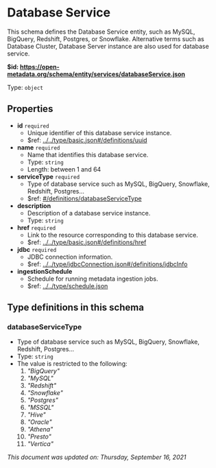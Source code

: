 # Database Service

This schema defines the Database Service entity, such as MySQL, BigQuery, Redshift, Postgres, or Snowflake. Alternative terms such as Database Cluster, Database Server instance are also used for database service.

**$id: https://open-metadata.org/schema/entity/services/databaseService.json**

Type: `object`

## Properties
 - **id** `required`
	 - Unique identifier of this database service instance.
	 - $ref: [../../type/basic.json#/definitions/uuid](../types/basic.md#uuid)
 - **name** `required`
	 - Name that identifies this database service.
	 - Type: `string`
	 - Length: between 1 and 64
 - **serviceType** `required`
	 - Type of database service such as MySQL, BigQuery, Snowflake, Redshift, Postgres...
	 - $ref: [#/definitions/databaseServiceType](#databaseservicetype)
 - **description**
	 - Description of a database service instance.
	 - Type: `string`
 - **href** `required`
	 - Link to the resource corresponding to this database service.
	 - $ref: [../../type/basic.json#/definitions/href](../types/basic.md#href)
 - **jdbc** `required`
	 - JDBC connection information.
	 - $ref: [../../type/jdbcConnection.json#/definitions/jdbcInfo](../types/jdbcconnection.md#jdbcinfo)
 - **ingestionSchedule**
	 - Schedule for running metadata ingestion jobs.
	 - $ref: [../../type/schedule.json](../types/schedule.md)


## Type definitions in this schema
### databaseServiceType

 - Type of database service such as MySQL, BigQuery, Snowflake, Redshift, Postgres...
 - Type: `string`
 - The value is restricted to the following: 
	 1. _"BigQuery"_
	 2. _"MySQL"_
	 3. _"Redshift"_
	 4. _"Snowflake"_
	 5. _"Postgres"_
	 6. _"MSSQL"_
	 7. _"Hive"_
	 8. _"Oracle"_
	 9. _"Athena"_
	 10. _"Presto"_
	 11. _"Vertica"_



_This document was updated on: Thursday, September 16, 2021_
